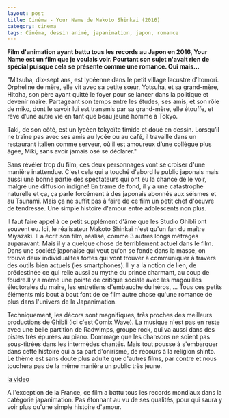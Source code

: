 ```yaml
---
layout: post
title: Cinéma - Your Name de Makoto Shinkai (2016)
category: cinema
tags: Cinéma, dessin animé, japanimation, japon, romance
---
```

**Film d'animation ayant battu tous les records au Japon en 2016, Your Name est un film que je voulais voir. Pourtant son sujet n'avait rien de spécial puisque cela se présente comme une romance. Oui mais...**

"Mitsuha, dix-sept ans, est lycéenne dans le petit village lacustre d’Itomori. Orpheline de mère, elle vit avec sa petite sœur, Yotsuha, et sa grand-mère, Hitoha, son père ayant quitté le foyer pour se lancer dans la politique et devenir maire. Partageant son temps entre les études, ses amis, et son rôle de miko, dont le savoir lui est transmis par sa grand-mère, elle étouffe, et rêve d’une autre vie en tant que beau jeune homme à Tokyo.

Taki, de son côté, est un lycéen tokyoïte timide et doué en dessin. Lorsqu’il ne traîne pas avec ses amis au lycée ou au café, il travaille dans un restaurant italien comme serveur, où il est amoureux d’une collègue plus âgée, Miki, sans avoir jamais osé se déclarer."

Sans révéler trop du film, ces deux personnages vont se croiser d'une manière inattendue. C'est cela qui a touché d'abord le public japonais mais aussi une bonne partie des spectateurs qui ont eu la chance de le voir, malgré une diffusion indigne! En trame de fond, il y a une catastrophe naturelle et ça, ça parle forcément à des japonais abonnés aux séismes et au Tsunami. Mais ça ne suffit pas à faire de ce film un petit chef d'oeuvre de tendresse. Une simple histoire d'amour entre adolescents non plus.

Il faut faire appel à ce petit supplément d'âme que les Studio Ghibli ont souvent eu. Ici, le réalisateur Makoto Shinkai n'est qu'un fan du maître Miyazaki. Il a écrit son film, réalisé, comme 3 autres longs métrages auparavant. Mais il y a quelque chose de terriblement actuel dans le film. Dans une société japonaise qui veut qu'on se fonde dans la masse, on trouve deux individualités fortes qui vont trouver à communiquer à travers des outils bien actuels (les smartphones). Il y a la notion de lien, de prédestinée ce qui relie aussi au mythe du prince charmant, au coup de foudre.Il y a même une pointe de critique sociale avec les magouilles électorales du maire, les entretiens d'embauche du héros, ... Tous ces petits éléments mis bout à bout font de ce film autre chose qu'une romance de plus dans l'univers de la Japanimation.

Techniquement, les décors sont magnifiques, très proches des meilleurs productions de Ghibli (ici c'est Comix Wave). La musique n'est pas en reste avec une belle partition de Radwimps, groupe rock, qui va aussi dans des pistes très épurées au piano. Dommage que les chansons ne soient pas sous-titrées dans les intermèdes chantés. Mais tout pousse à s'embarquer dans cette histoire qui a sa part d'onirisme, de recours à la religion shinto. Le thème est sans doute plus adulte que d'autres films, par contre et nous touchera pas de la même manière un public très jeune.

[la video](https://www.youtube.com/watch?v=joG0oBJnzVc)

A l'exception de la France, ce film a battu tous les records mondiaux dans la catégorie japanimation. Pas étonnant au vu de ses qualités, pour qui saura y voir plus qu'une simple histoire d'amour.
